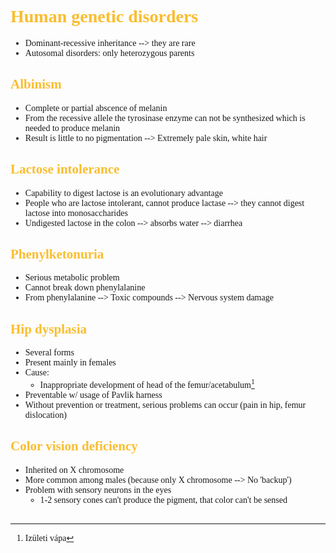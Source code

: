 <span style="font-family:'cascadia code'">

# <span style="color:#fabd2f">Human genetic disorders
- Dominant-recessive inheritance --> they are rare
- Autosomal disorders: only heterozygous parents

## <span style="color:#fabd2f">Albinism
- Complete or partial abscence of melanin
- From the recessive allele the tyrosinase enzyme can not be synthesized which is needed to produce melanin
- Result is little to no pigmentation --> Extremely pale skin, white hair

## <span style="color:#fabd2f">Lactose intolerance
- Capability to digest lactose is an evolutionary advantage
- People who are lactose intolerant, cannot produce lactase --> they cannot digest lactose into monosaccharides
- Undigested lactose in the colon --> absorbs water --> diarrhea

## <span style="color:#fabd2f">Phenylketonuria
- Serious metabolic problem
- Cannot break down phenylalanine
- From phenylalanine --> Toxic compounds --> Nervous system damage

## <span style="color:#fabd2f">Hip dysplasia
- Several forms
- Present mainly in females
- Cause:
  - Inappropriate development of head of the femur/acetabulum[^1]
- Preventable w/ usage of Pavlik harness
- Without prevention or treatment, serious problems can occur (pain in hip, femur dislocation)

## <span style="color:#fabd2f">Color vision deficiency
- Inherited on X chromosome
- More common among males (because only X chromosome --> No 'backup')
- Problem with sensory neurons in the eyes
  - 1-2 sensory cones can't produce the pigment, that color can't be sensed

## 

[^1]: Izületi vápa